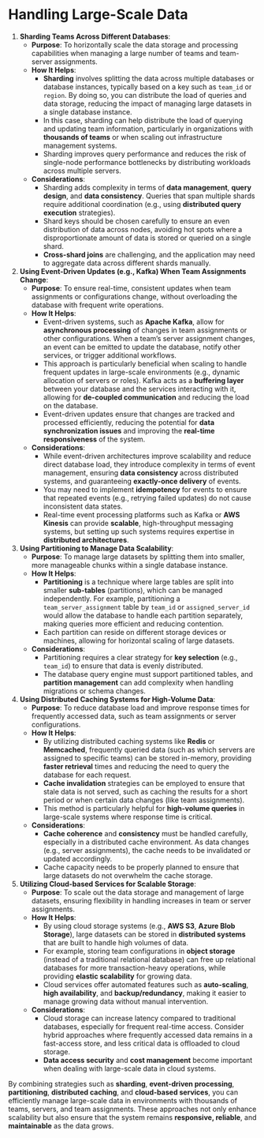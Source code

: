 # Handling Large-Scale Data

1. **Sharding Teams Across Different Databases**:
    - **Purpose**: To horizontally scale the data storage and processing capabilities when managing a large number of teams and team-server assignments.
    - **How It Helps**:
        - **Sharding** involves splitting the data across multiple databases or database instances, typically based on a key such as `team_id` or `region`. By doing so, you can distribute the load of queries and data storage, reducing the impact of managing large datasets in a single database instance.
        - In this case, sharding can help distribute the load of querying and updating team information, particularly in organizations with **thousands of teams** or when scaling out infrastructure management systems.
        - Sharding improves query performance and reduces the risk of single-node performance bottlenecks by distributing workloads across multiple servers.
    - **Considerations**:
        - Sharding adds complexity in terms of **data management**, **query design**, and **data consistency**. Queries that span multiple shards require additional coordination (e.g., using **distributed query execution** strategies).
        - Shard keys should be chosen carefully to ensure an even distribution of data across nodes, avoiding hot spots where a disproportionate amount of data is stored or queried on a single shard.
        - **Cross-shard joins** are challenging, and the application may need to aggregate data across different shards manually.
2. **Using Event-Driven Updates (e.g., Kafka) When Team Assignments Change**:
    - **Purpose**: To ensure real-time, consistent updates when team assignments or configurations change, without overloading the database with frequent write operations.
    - **How It Helps**:
        - Event-driven systems, such as **Apache Kafka**, allow for **asynchronous processing** of changes in team assignments or other configurations. When a team’s server assignment changes, an event can be emitted to update the database, notify other services, or trigger additional workflows.
        - This approach is particularly beneficial when scaling to handle frequent updates in large-scale environments (e.g., dynamic allocation of servers or roles). Kafka acts as a **buffering layer** between your database and the services interacting with it, allowing for **de-coupled communication** and reducing the load on the database.
        - Event-driven updates ensure that changes are tracked and processed efficiently, reducing the potential for **data synchronization issues** and improving the **real-time responsiveness** of the system.
    - **Considerations**:
        - While event-driven architectures improve scalability and reduce direct database load, they introduce complexity in terms of event management, ensuring **data consistency** across distributed systems, and guaranteeing **exactly-once delivery** of events.
        - You may need to implement **idempotency** for events to ensure that repeated events (e.g., retrying failed updates) do not cause inconsistent data states.
        - Real-time event processing platforms such as Kafka or **AWS Kinesis** can provide **scalable**, high-throughput messaging systems, but setting up such systems requires expertise in **distributed architectures**.
3. **Using Partitioning to Manage Data Scalability**:
    - **Purpose**: To manage large datasets by splitting them into smaller, more manageable chunks within a single database instance.
    - **How It Helps**:
        - **Partitioning** is a technique where large tables are split into smaller **sub-tables** (partitions), which can be managed independently. For example, partitioning a `team_server_assignment` table by `team_id` or `assigned_server_id` would allow the database to handle each partition separately, making queries more efficient and reducing contention.
        - Each partition can reside on different storage devices or machines, allowing for horizontal scaling of large datasets.
    - **Considerations**:
        - Partitioning requires a clear strategy for **key selection** (e.g., `team_id`) to ensure that data is evenly distributed.
        - The database query engine must support partitioned tables, and **partition management** can add complexity when handling migrations or schema changes.
4. **Using Distributed Caching Systems for High-Volume Data**:
    - **Purpose**: To reduce database load and improve response times for frequently accessed data, such as team assignments or server configurations.
    - **How It Helps**:
        - By utilizing distributed caching systems like **Redis** or **Memcached**, frequently queried data (such as which servers are assigned to specific teams) can be stored in-memory, providing **faster retrieval** times and reducing the need to query the database for each request.
        - **Cache invalidation** strategies can be employed to ensure that stale data is not served, such as caching the results for a short period or when certain data changes (like team assignments).
        - This method is particularly helpful for **high-volume queries** in large-scale systems where response time is critical.
    - **Considerations**:
        - **Cache coherence** and **consistency** must be handled carefully, especially in a distributed cache environment. As data changes (e.g., server assignments), the cache needs to be invalidated or updated accordingly.
        - Cache capacity needs to be properly planned to ensure that large datasets do not overwhelm the cache storage.
5. **Utilizing Cloud-based Services for Scalable Storage**:
    - **Purpose**: To scale out the data storage and management of large datasets, ensuring flexibility in handling increases in team or server assignments.
    - **How It Helps**:
        - By using cloud storage systems (e.g., **AWS S3**, **Azure Blob Storage**), large datasets can be stored in **distributed systems** that are built to handle high volumes of data.
        - For example, storing team configurations in **object storage** (instead of a traditional relational database) can free up relational databases for more transaction-heavy operations, while providing **elastic scalability** for growing data.
        - Cloud services offer automated features such as **auto-scaling**, **high availability**, and **backup/redundancy**, making it easier to manage growing data without manual intervention.
    - **Considerations**:
        - Cloud storage can increase latency compared to traditional databases, especially for frequent real-time access. Consider hybrid approaches where frequently accessed data remains in a fast-access store, and less critical data is offloaded to cloud storage.
        - **Data access security** and **cost management** become important when dealing with large-scale data in cloud systems.

By combining strategies such as **sharding**, **event-driven processing**, **partitioning**, **distributed caching**, and **cloud-based services**, you can efficiently manage large-scale data in environments with thousands of teams, servers, and team assignments. These approaches not only enhance scalability but also ensure that the system remains **responsive, reliable**, and **maintainable** as the data grows.
